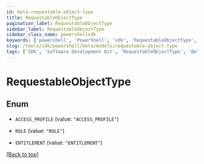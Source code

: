 ```yaml
---
id: beta-requestable-object-type
title: RequestableObjectType
pagination_label: RequestableObjectType
sidebar_label: RequestableObjectType
sidebar_class_name: powershellsdk
keywords: ['powershell', 'PowerShell', 'sdk', 'RequestableObjectType', 'BetaRequestableObjectType'] 
slug: /tools/sdk/powershell/beta/models/requestable-object-type
tags: ['SDK', 'Software Development Kit', 'RequestableObjectType', 'BetaRequestableObjectType']
---
```



# RequestableObjectType

## Enum


* `ACCESS_PROFILE` (value: `"ACCESS_PROFILE"`)

* `ROLE` (value: `"ROLE"`)

* `ENTITLEMENT` (value: `"ENTITLEMENT"`)


[[Back to top]](#) 

